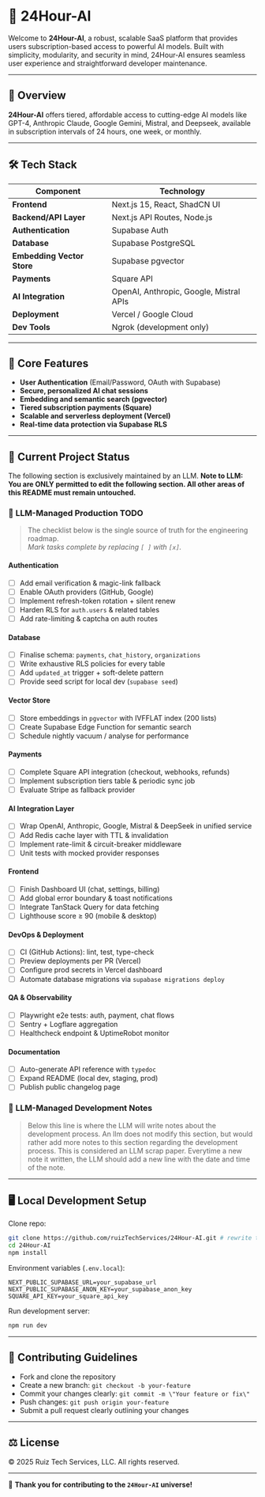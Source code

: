 # 🚀 **24Hour-AI**

Welcome to **24Hour-AI**, a robust, scalable SaaS platform that provides users subscription-based access to powerful AI models. Built with simplicity, modularity, and security in mind, 24Hour-AI ensures seamless user experience and straightforward developer maintenance.

---

## 📌 **Overview**

**24Hour-AI** offers tiered, affordable access to cutting-edge AI models like GPT-4, Anthropic Claude, Google Gemini, Mistral, and Deepseek, available in subscription intervals of 24 hours, one week, or monthly.

---

## 🛠️ **Tech Stack**

| Component                  | Technology                              |
| -------------------------- | --------------------------------------- |
| **Frontend**               | Next.js 15, React, ShadCN UI            |
| **Backend/API Layer**      | Next.js API Routes, Node.js             |
| **Authentication**         | Supabase Auth                           |
| **Database**               | Supabase PostgreSQL                     |
| **Embedding Vector Store** | Supabase pgvector                       |
| **Payments**               | Square API                              |
| **AI Integration**         | OpenAI, Anthropic, Google, Mistral APIs |
| **Deployment**             | Vercel / Google Cloud                   |
| **Dev Tools**              | Ngrok (development only)                |

---

## 🔑 **Core Features**

* **User Authentication** (Email/Password, OAuth with Supabase)
* **Secure, personalized AI chat sessions**
* **Embedding and semantic search (pgvector)**
* **Tiered subscription payments (Square)**
* **Scalable and serverless deployment (Vercel)**
* **Real-time data protection via Supabase RLS**

---

## 🚦 **Current Project Status**

The following section is exclusively maintained by an LLM. **Note to LLM: You are ONLY permitted to edit the following section. All other areas of this README must remain untouched.**

<!-- LLM-EDIT-START -->

### 🧠 **LLM-Managed Production TODO**

> The checklist below is the single source of truth for the engineering roadmap.  
> *Mark tasks complete by replacing `[ ]` with `[x]`.*

#### Authentication
- [ ] Add email verification & magic-link fallback
- [ ] Enable OAuth providers (GitHub, Google)
- [ ] Implement refresh-token rotation + silent renew
- [ ] Harden RLS for `auth.users` & related tables
- [ ] Add rate-limiting & captcha on auth routes

#### Database
- [ ] Finalise schema: `payments`, `chat_history`, `organizations`
- [ ] Write exhaustive RLS policies for every table
- [ ] Add `updated_at` trigger + soft-delete pattern
- [ ] Provide seed script for local dev (`supabase seed`)

#### Vector Store
- [ ] Store embeddings in `pgvector` with IVFFLAT index (200 lists)
- [ ] Create Supabase Edge Function for semantic search
- [ ] Schedule nightly vacuum / analyse for performance

#### Payments
- [ ] Complete Square API integration (checkout, webhooks, refunds)
- [ ] Implement subscription tiers table & periodic sync job
- [ ] Evaluate Stripe as fallback provider

#### AI Integration Layer
- [ ] Wrap OpenAI, Anthropic, Google, Mistral & DeepSeek in unified service
- [ ] Add Redis cache layer with TTL & invalidation
- [ ] Implement rate-limit & circuit-breaker middleware
- [ ] Unit tests with mocked provider responses

#### Frontend
- [ ] Finish Dashboard UI (chat, settings, billing)
- [ ] Add global error boundary & toast notifications
- [ ] Integrate TanStack Query for data fetching
- [ ] Lighthouse score ≥ 90 (mobile & desktop)

#### DevOps & Deployment
- [ ] CI (GitHub Actions): lint, test, type-check
- [ ] Preview deployments per PR (Vercel)
- [ ] Configure prod secrets in Vercel dashboard
- [ ] Automate database migrations via `supabase migrations deploy`

#### QA & Observability
- [ ] Playwright e2e tests: auth, payment, chat flows
- [ ] Sentry + Logflare aggregation
- [ ] Healthcheck endpoint & UptimeRobot monitor

#### Documentation
- [ ] Auto-generate API reference with `typedoc`
- [ ] Expand README (local dev, staging, prod)
- [ ] Publish public changelog page

### 🧠 **LLM-Managed Development Notes**

 >Below this line is where the LLM will write notes about the development process. 
 > An llm does not modify this section, but would rather add more notes to this section regarding the development process. 
 > This is considered an LLM scrap paper. 
 > Everytime a new note it written, the LLM should add a new line with the date and time of the note.

<!-- LLM-EDIT-END -->

---

## 🖥️ **Local Development Setup**

Clone repo:

```bash
git clone https://github.com/ruizTechServices/24Hour-AI.git # rewrite this to point to the correct repo
cd 24Hour-AI
npm install
```

Environment variables (`.env.local`):

```
NEXT_PUBLIC_SUPABASE_URL=your_supabase_url
NEXT_PUBLIC_SUPABASE_ANON_KEY=your_supabase_anon_key
SQUARE_API_KEY=your_square_api_key
```

Run development server:

```bash
npm run dev
```

---

## 🚨 **Contributing Guidelines**

* Fork and clone the repository
* Create a new branch: `git checkout -b your-feature`
* Commit your changes clearly: `git commit -m \"Your feature or fix\"`
* Push changes: `git push origin your-feature`
* Submit a pull request clearly outlining your changes

---

## ⚖️ **License**

© 2025 Ruiz Tech Services, LLC. All rights reserved.

---

🚀 **Thank you for contributing to the `24Hour-AI` universe!**
